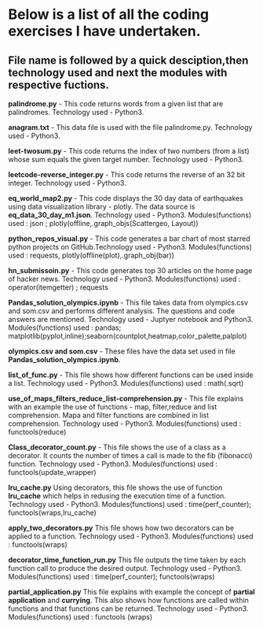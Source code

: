 # Below is a list of all the coding exercises I have undertaken. 
## File name is followed by a quick desciption,then technology used and next the modules with respective fuctions.

**palindrome.py** - This code returns words from a given list that are palindromes. 
Technology used - Python3. 

**anagram.txt** - This data file is used with the file palindrome.py.
Technology used - Python3.

**leet-twosum.py** - This code returns the index of two numbers (from a list) whose sum equals the given target number. 
Technology used - Python3.

**leetcode-reverse_integer.py** - This code returns the reverse of an 32 bit integer.
Technology used - Python3.

**eq_world_map2.py** - This code displays the 30 day data of earthquakes using data visualization library - plotly. The data source is **eq_data_30_day_m1.json**.
Technology used - Python3.
Modules(functions) used : json ; plotly(offline,.graph_objs(Scattergeo, Layout))

**python_repos_visual.py** - This code generates a bar chart of most starred python projects on GitHub.Technology used - Python3. 
Modules(functions) used : requests, plotly(offline(plot),.graph_obj(bar))

**hn_submissoin.py** - This code generates top 30 articles on the home page of hacker news. 
Technology used - Python3.
Modules(functions) used : operator(itemgetter) ; requests

**Pandas_solution_olympics.ipynb** - This file takes data from olympics.csv and som.csv and performs different analysis. The questions and code answers are mentioned.
Technology used - Juptyer notebook and Python3.
Modules(functions) used : pandas; matplotlib(pyplot,inline);seaborn(countplot,heatmap,color_palette,palplot)

**olympics.csv and som.csv** - These files have the data set used in file **Pandas_solution_olympics.ipynb**.

**list_of_func.py** - This file shows how different functions can be used inside a list. 
Technology used - Python3.
Modules(functions) used : math(.sqrt)

**use_of_maps_filters_reduce_list-comprehension.py** - This file explains with an example the use of functions - map, filter,reduce and list comprehension. Mapa and filter functions are combined in list comprehension.
Technology used - Python3.
Modules(functions) used : functools(reduce)

**Class_decorator_count.py** - This file shows the use of a class as a decorator. It counts the number of times a call is made to the fib (fibonacci) function.
Technology used - Python3. 
Modules(functions) used : functools(update_wrapper)

**lru_cache.py** Using decorators, this file shows the use of function **lru_cache** which helps in redusing the execution time of a function.
Technology used - Python3. 
Modules(functions) used : time(perf_counter); functools(wraps,lru_cache)

**apply_two_decorators.py** This file shows how two decorators can be applied to a function.
Technology used - Python3. 
Modules(functions) used : functools(wraps)

**decorator_time_function_run.py** This file outputs the time taken by each function call to produce the desired output. 
Technology used - Python3.
Modules(functions) used : time(perf_counter); functools(wraps)

**partial_application.py** This file explains with example the concept of **partial application** and **currying**. This also shows how functions are called within functions and that functions can be returned.
Technology used - Python3.
Modules(functions) used : functools (wraps)
